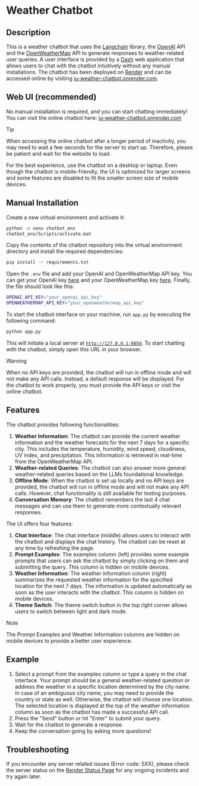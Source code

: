 # Weather Chatbot

## Description

This is a weather chatbot that uses the [Langchain](https://python.langchain.com/v0.2/docs/introduction/) library, the
[OpenAI](https://platform.openai.com/docs/api-reference/introduction) API and the
[OpenWeatherMap](https://openweathermap.org/api) API to generate responses to weather-related user queries. A user
interface is provided by a [Dash](https://dash.plotly.com/tutorial) web application that allows users to chat with the
chatbot intuitively without any manual installations. The chatbot has been deployed on [Render](https://render.com/)
and can be accessed online by visiting [iu-weather-chatbot.onrender.com](https://iu-weather-chatbot.onrender.com).

## Web UI (recommended)

No manual installation is required, and you can start chatting immediately! <br>
You can visit the online chatbot here: [iu-weather-chatbot.onrender.com](https://iu-weather-chatbot.onrender.com)

> [!TIP]
> When accessing the online chatbot after a longer period of inactivity, you may need to wait a few seconds for the
> server to start up. Therefore, please be patient and wait for the website to load.
> 
> For the best experience, use the chatbot on a desktop or laptop. Even though the chatbot is mobile-friendly,
> the UI is optimized for larger screens and some features are disabled to fit the smaller screen size of mobile
> devices.

## Manual Installation

Create a new virtual environment and activate it:
    
```bash
python -m venv chatbot_env
chatbot_env/Scripts/activate.bat
```

Copy the contents of the chatbot repository into the virtual environment directory and install the required dependencies:

```bash
pip install -r requirements.txt
```

Open the `.env` file and add your OpenAI and OpenWeatherMap API key. You can get your OpenAI key
[here](https://platform.openai.com/api-keys) and your OpenWeatherMap key
[here](https://home.openweathermap.org/api_keys). Finally, the file should look like this:

```bash
OPENAI_API_KEY="your_openai_api_key"
OPENWEATHERMAP_API_KEY="your_openweathermap_api_key"
```

To start the chatbot interface on your machine, run `app.py` by executing the following command:

```bash
python app.py
```

This will initiate a local server at [`http://127.0.0.1:8050`](http://127.0.0.1:8050).
To start chatting with the chatbot, simply open this URL in your browser.

> [!WARNING]
> When no API keys are provided, the chatbot will run in offline mode and will not make any API calls.
> Instead, a default response will be displayed. For the chatbot to work properly, you must provide the API keys or
> visit the online chatbot.

## Features

The chatbot provides following functionalities:
1. **Weather Information**: The chatbot can provide the current weather information and the weather forecasts for the
next 7 days for a specific city. This includes the temperature, humidity, wind speed, cloudiness, UV index, and
precipitation. This information is retrieved in real-time from the OpenWeatherMap API.
2. **Weather-related Queries**: The chatbot can also answer more general weather-related queries based on the LLMs
foundational knowledge.
3. **Offline Mode**: When the chatbot is set up locally and no API keys are provided, the chatbot will run in offline
mode and will not make any API calls. However, chat functionality is still available for testing purposes.
4. **Conversation Memory**: The chatbot remembers the last 4 chat messages and can use them to generate more
contextually relevant responses.

The UI offers four features:
1. **Chat Interface**: The chat interface (middle) allows users to interact with the chatbot and displays the chat
history. The chatbot can be reset at any time by refreshing the page.
2. **Prompt Examples**: The examples column (left) provides some example prompts that users can ask the chatbot by
simply clicking on them and submitting the query. This column is hidden on mobile devices.
3. **Weather Information**: The weather information column (right) summarizes the requested weather information for the
specified location for the next 7 days. The information is updated automatically as soon as the user interacts with the
chatbot. This column is hidden on mobile devices.
4. **Theme Switch**: The theme switch button in the top right corner allows users to switch between light and dark mode.

> [!NOTE]
> The Prompt Examples and Weather Information columns are hidden on mobile devices to provide a better user experience.

## Example

1. Select a prompt from the examples column or type a query in the chat interface. Your prompt should be a general
weather-related question or address the weather in a specific location determined by the city name. In case of an
ambiguous city name, you may need to provide the country or state as well. Otherwise, the chatbot will choose one
location. The selected location is displayed at the top of the weather information column as soon as the chatbot has
made a successful API call.
2. Press the "Send" button or hit "Enter" to submit your query.
3. Wait for the chatbot to generate a response.
4. Keep the conversation going by asking more questions!

## Troubleshooting

If you encounter any server related issues (Error code: 5XX), please check the server status on the
[Render Status Page](https://status.render.com) for any ongoing incidents and try again later.
